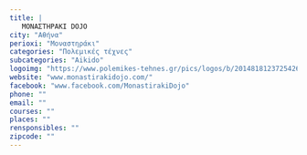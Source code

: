 ```yaml
---
title: |
   ΜΟΝΑΣΤΗΡΑΚΙ DOJO
city: "Αθήνα"
perioxi: "Μοναστηράκι"
categories: "Πολεμικές τέχνες"
subcategories: "Aikido"
logoimg: "https://www.polemikes-tehnes.gr/pics/logos/b/2014818123725426.jpg"
website: "www.monastirakidojo.com/"
facebook: "www.facebook.com/MonastirakiDojo"
phone: ""
email: ""
courses: ""
places: ""
rensponsibles: ""
zipcode: ""
---
```




